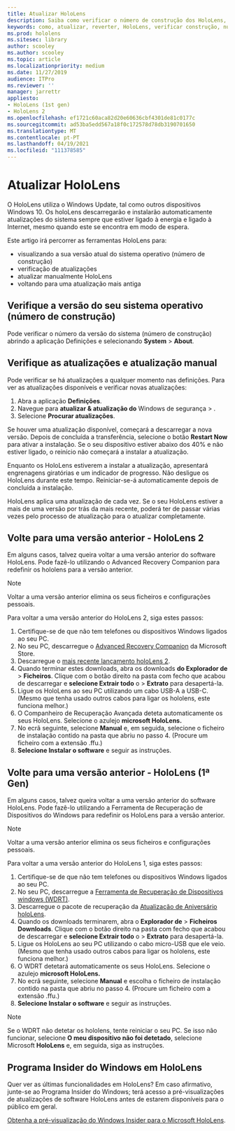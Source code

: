 ```yaml
---
title: Atualizar HoloLens
description: Saiba como verificar o número de construção dos HoloLens, mantenha-se atualizado com as atualizações do dispositivo, junte-se ao Programa Insiders e reverta as atualizações.
keywords: como, atualizar, reverter, HoloLens, verificar construção, número de construção
ms.prod: hololens
ms.sitesec: library
author: scooley
ms.author: scooley
ms.topic: article
ms.localizationpriority: medium
ms.date: 11/27/2019
audience: ITPro
ms.reviewer: ''
manager: jarrettr
appliesto:
- HoloLens (1st gen)
- HoloLens 2
ms.openlocfilehash: ef1721c60aca82d20e60636cbf4301de81c0177c
ms.sourcegitcommit: ad53ba5edd567a18f0c172578d78db3190701650
ms.translationtype: MT
ms.contentlocale: pt-PT
ms.lasthandoff: 04/19/2021
ms.locfileid: "111378585"
---
```

# <a name="update-hololens"></a>Atualizar HoloLens

O HoloLens utiliza o Windows Update, tal como outros dispositivos Windows 10. Os holoLens descarregarão e instalarão automaticamente atualizações do sistema sempre que estiver ligado à energia e ligado à Internet, mesmo quando este se encontra em modo de espera.

Este artigo irá percorrer as ferramentas HoloLens para:

- visualizando a sua versão atual do sistema operativo (número de construção)
- verificação de atualizações
- atualizar manualmente HoloLens
- voltando para uma atualização mais antiga

## <a name="check-your-operating-system-version-build-number"></a>Verifique a versão do seu sistema operativo (número de construção)

Pode verificar o número da versão do sistema (número de construção) abrindo a aplicação Definições e selecionando **System**  >  **About**.

## <a name="check-for-updates-and-manually-update"></a>Verifique as atualizações e atualização manual

Pode verificar se há atualizações a qualquer momento nas definições.  Para ver as atualizações disponíveis e verificar novas atualizações:

1. Abra a aplicação **Definições**.
1. Navegue para **atualizar & atualização do** Windows de segurança  >  .
1. Selecione **Procurar atualizações**.

Se houver uma atualização disponível, começará a descarregar a nova versão. Depois de concluída a transferência, selecione o botão **Restart Now** para ativar a instalação. Se o seu dispositivo estiver abaixo dos 40% e não estiver ligado, o reinício não começará a instalar a atualização.

Enquanto os HoloLens estiverem a instalar a atualização, apresentará engrenagens giratórias e um indicador de progresso. Não desligue os HoloLens durante este tempo. Reiniciar-se-á automaticamente depois de concluída a instalação.

HoloLens aplica uma atualização de cada vez.  Se o seu HoloLens estiver a mais de uma versão por trás da mais recente, poderá ter de passar várias vezes pelo processo de atualização para o atualizar completamente.

## <a name="go-back-to-a-previous-version---hololens-2"></a>Volte para uma versão anterior - HoloLens 2

Em alguns casos, talvez queira voltar a uma versão anterior do software HoloLens. Pode fazê-lo utilizando o Advanced Recovery Companion para redefinir os hololens para a versão anterior.

> [!NOTE]
> Voltar a uma versão anterior elimina os seus ficheiros e configurações pessoais.

Para voltar a uma versão anterior do HoloLens 2, siga estes passos:

1. Certifique-se de que não tem telefones ou dispositivos Windows ligados ao seu PC.
1. No seu PC, descarregue o [Advanced Recovery Companion](https://www.microsoft.com/p/advanced-recovery-companion/9p74z35sfrs8?activetab=pivot:overviewtab) da Microsoft Store.
1. Descarregue o [mais recente lançamento holoLens 2](https://aka.ms/hololens2download).
1. Quando terminar estes downloads, abra os downloads **do Explorador de**  >  **Ficheiros**. Clique com o botão direito na pasta com fecho que acabou de descarregar e **selecione Extrair todo** o  >  **Extrato** para desapertá-la.
1. Ligue os HoloLens ao seu PC utilizando um cabo USB-A a USB-C. (Mesmo que tenha usado outros cabos para ligar os hololens, este funciona melhor.)
1. O Companheiro de Recuperação Avançada deteta automaticamente os seus HoloLens. Selecione o azulejo **microsoft HoloLens.**
1. No ecrã seguinte, selecione **Manual** e, em seguida, selecione o ficheiro de instalação contido na pasta que abriu no passo 4. (Procure um ficheiro com a extensão .ffu.)
1. **Selecione Instalar o software** e seguir as instruções.

## <a name="go-back-to-a-previous-version---hololens-1st-gen"></a>Volte para uma versão anterior - HoloLens (1ª Gen)

Em alguns casos, talvez queira voltar a uma versão anterior do software HoloLens. Pode fazê-lo utilizando a Ferramenta de Recuperação de Dispositivos do Windows para redefinir os HoloLens para a versão anterior.

> [!NOTE]
> Voltar a uma versão anterior elimina os seus ficheiros e configurações pessoais.

Para voltar a uma versão anterior do HoloLens 1, siga estes passos:

1. Certifique-se de que não tem telefones ou dispositivos Windows ligados ao seu PC.
1. No seu PC, descarregue a [Ferramenta de Recuperação de Dispositivos windows (WDRT)](https://support.microsoft.com/help/12379).
1. Descarregue o pacote de recuperação da [Atualização de Aniversário holoLens](https://aka.ms/hololensrecovery).
1. Quando os downloads terminarem, abra o **Explorador de**  >  **Ficheiros Downloads**. Clique com o botão direito na pasta com fecho que acabou de descarregar e **selecione Extrair todo** o  >  **Extrato** para desapertá-la.
1. Ligue os HoloLens ao seu PC utilizando o cabo micro-USB que ele veio. (Mesmo que tenha usado outros cabos para ligar os hololens, este funciona melhor.)
1. O WDRT detetará automaticamente os seus HoloLens. Selecione o azulejo **microsoft HoloLens.**
1. No ecrã seguinte, selecione **Manual** e escolha o ficheiro de instalação contido na pasta que abriu no passo 4. (Procure um ficheiro com a extensão .ffu.)
1. **Selecione Instalar o software** e seguir as instruções.

> [!NOTE]
> Se o WDRT não detetar os hololens, tente reiniciar o seu PC. Se isso não funcionar, selecione **O meu dispositivo não foi detetado**, selecione Microsoft **HoloLens** e, em seguida, siga as instruções.

## <a name="windows-insider-program-on-hololens"></a>Programa Insider do Windows em HoloLens

Quer ver as últimas funcionalidades em HoloLens?  Em caso afirmativo, junte-se ao Programa Insider do Windows; terá acesso a pré-visualizações de atualizações de software HoloLens antes de estarem disponíveis para o público em geral.

[Obtenha a pré-visualização do Windows Insider para o Microsoft HoloLens](hololens-insider.md).
